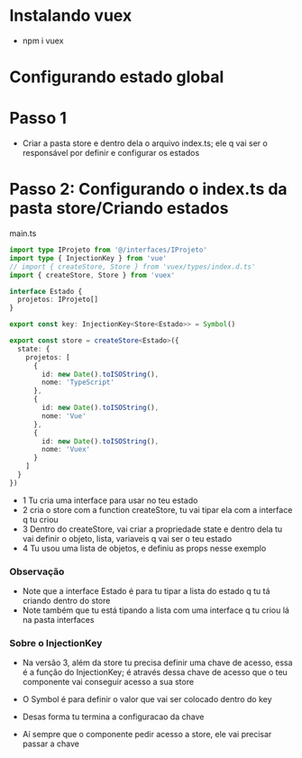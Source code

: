 # Instalando vuex

- npm i vuex

# Configurando estado global

# Passo 1

- Criar a pasta store e dentro dela o arquivo index.ts; ele q vai ser o responsável por definir e configurar os estados

# Passo 2: Configurando o index.ts da pasta store/Criando estados

main.ts
```ts
import type IProjeto from '@/interfaces/IProjeto'
import type { InjectionKey } from 'vue'
// import { createStore, Store } from 'vuex/types/index.d.ts'
import { createStore, Store } from 'vuex'

interface Estado {
  projetos: IProjeto[]
}

export const key: InjectionKey<Store<Estado>> = Symbol()

export const store = createStore<Estado>({
  state: {
    projetos: [
      {
        id: new Date().toISOString(),
        nome: 'TypeScript'
      },
      {
        id: new Date().toISOString(),
        nome: 'Vue'
      },
      {
        id: new Date().toISOString(),
        nome: 'Vuex'
      }
    ]
  }
})


```

- 1 Tu cria uma interface para usar no teu estado
- 2 cria o store com a function createStore, tu vai tipar ela com a interface q tu criou
- 3 Dentro do createStore, vai criar a propriedade state e dentro dela tu vai definir o objeto, lista, variaveis q vai ser o teu estado
- 4 Tu usou uma lista de objetos, e definiu as props nesse exemplo

### Observação

- Note que a interface Estado é para tu tipar a lista do estado q tu tá criando dentro do store
- Note também que tu está tipando a lista com uma interface q tu criou lá na pasta interfaces

### Sobre o InjectionKey

- Na versão 3, além da store tu precisa definir uma chave de acesso, essa é a função do InjectionKey; é através dessa chave de acesso que o teu componente vai conseguir acesso a sua store

- O Symbol é para definir o valor que vai ser colocado dentro do key
- Desas forma tu termina a configuracao da chave
- Aí sempre que o componente pedir acesso a store, ele vai precisar passar a chave
